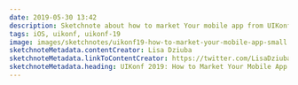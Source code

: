 ```yaml
---
date: 2019-05-30 13:42
description: Sketchnote about how to market Your mobile app from UIKonf 2019
tags: iOS, uikonf, uikonf-19
image: images/sketchnotes/uikonf19-how-to-market-your-mobile-app-small.jpg
sketchnoteMetadata.contentCreator: Lisa Dziuba
sketchnoteMetadata.linkToContentCreator: https://twitter.com/LisaDziuba
sketchnoteMetadata.heading: UIKonf 2019: How to Market Your Mobile App
---
```

